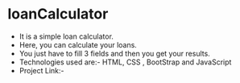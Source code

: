 # loanCalculator
- It is a simple loan calculator.
- Here, you can calculate your loans.
- You just have to fill 3 fields and then you get your results.
- Technologies used are:- HTML, CSS , BootStrap and JavaScript
- Project Link:- 
